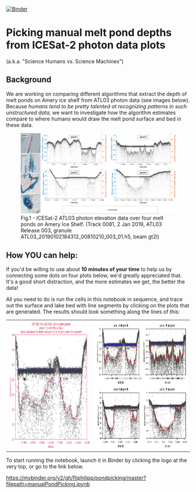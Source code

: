[![Binder](https://mybinder.org/badge_logo.svg)](https://mybinder.org/v2/gh/fliphilipp/pondpicking/master?filepath=manualPondPicking.ipynb)

# Picking manual melt pond depths from ICESat-2 photon data plots
(a.k.a. "Science Humans vs. Science Machines")

## Background
We are working on comparing different algorithms that extract the depth of melt ponds on Amery ice shelf from ATL03 photon data (see images below). Because *humans tend to be pretty talented at recognizing patterns in such unstructured data*, we want to investigate how the algorithm estimates compare to where humans would draw the melt pond surface and bed in these data. 

<p>  
<figure>
    <img src="imgs/amery_ATL03_S2_1.png" alt="Melt pond data Sentinel-2 and ICESat-2" width="800"/>
    <figcaption>Fig.1 - ICESat-2 ATL03 photon elevation data over four melt ponds on Amery Ice Shelf. (Track 0081, 2 Jan 2019, ATL03 Release 003, granule ATL03_20190102184312_00810210_003_01.h5, beam gt2l)</figcaption>
</figure>
</p>

## How YOU can help:
If you'd be willing to use about **10 minutes of your time** to help us by connecting some dots on four plots below, we'd greatly appreciated that. It's a good short distraction, and the more estimates we get, the better the data!

All you need to do is run the cells in this notebook in sequence, and trace out the surface and lake bed with line segments by clicking on the plots that are generated. The results should look something along the lines of this:
<table><tr>
<td> <img src="imgs/pondPickingExample.png" alt="an example of picked surfaces" style="height: 350px;"/> </td>
<td> <img src="imgs/pondPickingCheckExample.png" alt="an example of all picked surfaces when checking the data" style="height: 350px;"/>  </td>
</table>


To start running the notebook, launch it in Binder by clicking the logo at the very top, or go to the link below.

https://mybinder.org/v2/gh/fliphilipp/pondpicking/master?filepath=manualPondPicking.ipynb


